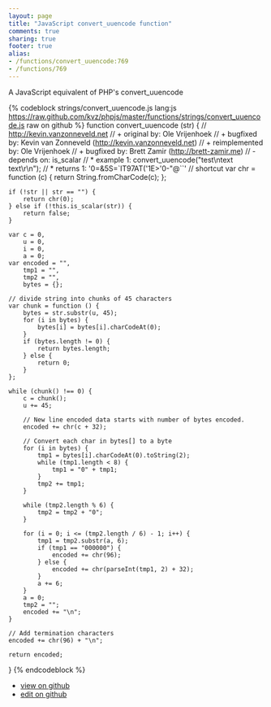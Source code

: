 ```yaml
---
layout: page
title: "JavaScript convert_uuencode function"
comments: true
sharing: true
footer: true
alias:
- /functions/convert_uuencode:769
- /functions/769
---
```

A JavaScript equivalent of PHP's convert_uuencode

{% codeblock strings/convert_uuencode.js lang:js https://raw.github.com/kvz/phpjs/master/functions/strings/convert_uuencode.js raw on github %}
function convert_uuencode (str) {
    // http://kevin.vanzonneveld.net
    // +   original by: Ole Vrijenhoek
    // +   bugfixed by: Kevin van Zonneveld (http://kevin.vanzonneveld.net)
    // +   reimplemented by: Ole Vrijenhoek
    // +   bugfixed by: Brett Zamir (http://brett-zamir.me)
    // -    depends on: is_scalar
    // *     example 1: convert_uuencode("test\ntext text\r\n");
    // *     returns 1: '0=&5S=`IT97AT('1E>'0-"@``'
    // shortcut
    var chr = function (c) {
        return String.fromCharCode(c);
    };

    if (!str || str == "") {
        return chr(0);
    } else if (!this.is_scalar(str)) {
        return false;
    }

    var c = 0,
        u = 0,
        i = 0,
        a = 0;
    var encoded = "",
        tmp1 = "",
        tmp2 = "",
        bytes = {};

    // divide string into chunks of 45 characters
    var chunk = function () {
        bytes = str.substr(u, 45);
        for (i in bytes) {
            bytes[i] = bytes[i].charCodeAt(0);
        }
        if (bytes.length != 0) {
            return bytes.length;
        } else {
            return 0;
        }
    };

    while (chunk() !== 0) {
        c = chunk();
        u += 45;

        // New line encoded data starts with number of bytes encoded.
        encoded += chr(c + 32);

        // Convert each char in bytes[] to a byte
        for (i in bytes) {
            tmp1 = bytes[i].charCodeAt(0).toString(2);
            while (tmp1.length < 8) {
                tmp1 = "0" + tmp1;
            }
            tmp2 += tmp1;
        }

        while (tmp2.length % 6) {
            tmp2 = tmp2 + "0";
        }

        for (i = 0; i <= (tmp2.length / 6) - 1; i++) {
            tmp1 = tmp2.substr(a, 6);
            if (tmp1 == "000000") {
                encoded += chr(96);
            } else {
                encoded += chr(parseInt(tmp1, 2) + 32);
            }
            a += 6;
        }
        a = 0;
        tmp2 = "";
        encoded += "\n";
    }

    // Add termination characters
    encoded += chr(96) + "\n";

    return encoded;
}
{% endcodeblock %}

 - [view on github](https://github.com/kvz/phpjs/blob/master/functions/strings/convert_uuencode.js)
 - [edit on github](https://github.com/kvz/phpjs/edit/master/functions/strings/convert_uuencode.js)
